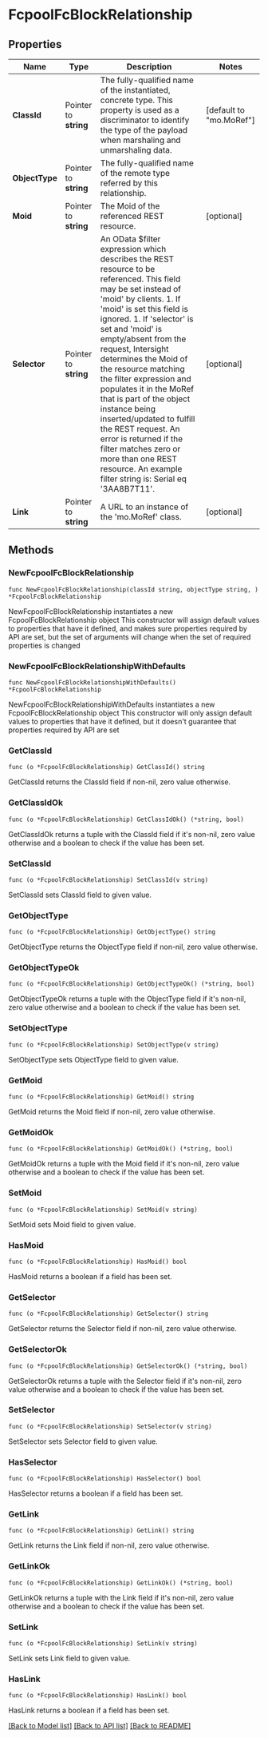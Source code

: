 # FcpoolFcBlockRelationship

## Properties

Name | Type | Description | Notes
------------ | ------------- | ------------- | -------------
**ClassId** | Pointer to **string** | The fully-qualified name of the instantiated, concrete type. This property is used as a discriminator to identify the type of the payload when marshaling and unmarshaling data. | [default to "mo.MoRef"]
**ObjectType** | Pointer to **string** | The fully-qualified name of the remote type referred by this relationship. | 
**Moid** | Pointer to **string** | The Moid of the referenced REST resource. | [optional] 
**Selector** | Pointer to **string** | An OData $filter expression which describes the REST resource to be referenced. This field may be set instead of &#39;moid&#39; by clients. 1. If &#39;moid&#39; is set this field is ignored. 1. If &#39;selector&#39; is set and &#39;moid&#39; is empty/absent from the request, Intersight determines the Moid of the resource matching the filter expression and populates it in the MoRef that is part of the object instance being inserted/updated to fulfill the REST request. An error is returned if the filter matches zero or more than one REST resource. An example filter string is: Serial eq &#39;3AA8B7T11&#39;. | [optional] 
**Link** | Pointer to **string** | A URL to an instance of the &#39;mo.MoRef&#39; class. | [optional] 

## Methods

### NewFcpoolFcBlockRelationship

`func NewFcpoolFcBlockRelationship(classId string, objectType string, ) *FcpoolFcBlockRelationship`

NewFcpoolFcBlockRelationship instantiates a new FcpoolFcBlockRelationship object
This constructor will assign default values to properties that have it defined,
and makes sure properties required by API are set, but the set of arguments
will change when the set of required properties is changed

### NewFcpoolFcBlockRelationshipWithDefaults

`func NewFcpoolFcBlockRelationshipWithDefaults() *FcpoolFcBlockRelationship`

NewFcpoolFcBlockRelationshipWithDefaults instantiates a new FcpoolFcBlockRelationship object
This constructor will only assign default values to properties that have it defined,
but it doesn't guarantee that properties required by API are set

### GetClassId

`func (o *FcpoolFcBlockRelationship) GetClassId() string`

GetClassId returns the ClassId field if non-nil, zero value otherwise.

### GetClassIdOk

`func (o *FcpoolFcBlockRelationship) GetClassIdOk() (*string, bool)`

GetClassIdOk returns a tuple with the ClassId field if it's non-nil, zero value otherwise
and a boolean to check if the value has been set.

### SetClassId

`func (o *FcpoolFcBlockRelationship) SetClassId(v string)`

SetClassId sets ClassId field to given value.


### GetObjectType

`func (o *FcpoolFcBlockRelationship) GetObjectType() string`

GetObjectType returns the ObjectType field if non-nil, zero value otherwise.

### GetObjectTypeOk

`func (o *FcpoolFcBlockRelationship) GetObjectTypeOk() (*string, bool)`

GetObjectTypeOk returns a tuple with the ObjectType field if it's non-nil, zero value otherwise
and a boolean to check if the value has been set.

### SetObjectType

`func (o *FcpoolFcBlockRelationship) SetObjectType(v string)`

SetObjectType sets ObjectType field to given value.


### GetMoid

`func (o *FcpoolFcBlockRelationship) GetMoid() string`

GetMoid returns the Moid field if non-nil, zero value otherwise.

### GetMoidOk

`func (o *FcpoolFcBlockRelationship) GetMoidOk() (*string, bool)`

GetMoidOk returns a tuple with the Moid field if it's non-nil, zero value otherwise
and a boolean to check if the value has been set.

### SetMoid

`func (o *FcpoolFcBlockRelationship) SetMoid(v string)`

SetMoid sets Moid field to given value.

### HasMoid

`func (o *FcpoolFcBlockRelationship) HasMoid() bool`

HasMoid returns a boolean if a field has been set.

### GetSelector

`func (o *FcpoolFcBlockRelationship) GetSelector() string`

GetSelector returns the Selector field if non-nil, zero value otherwise.

### GetSelectorOk

`func (o *FcpoolFcBlockRelationship) GetSelectorOk() (*string, bool)`

GetSelectorOk returns a tuple with the Selector field if it's non-nil, zero value otherwise
and a boolean to check if the value has been set.

### SetSelector

`func (o *FcpoolFcBlockRelationship) SetSelector(v string)`

SetSelector sets Selector field to given value.

### HasSelector

`func (o *FcpoolFcBlockRelationship) HasSelector() bool`

HasSelector returns a boolean if a field has been set.

### GetLink

`func (o *FcpoolFcBlockRelationship) GetLink() string`

GetLink returns the Link field if non-nil, zero value otherwise.

### GetLinkOk

`func (o *FcpoolFcBlockRelationship) GetLinkOk() (*string, bool)`

GetLinkOk returns a tuple with the Link field if it's non-nil, zero value otherwise
and a boolean to check if the value has been set.

### SetLink

`func (o *FcpoolFcBlockRelationship) SetLink(v string)`

SetLink sets Link field to given value.

### HasLink

`func (o *FcpoolFcBlockRelationship) HasLink() bool`

HasLink returns a boolean if a field has been set.


[[Back to Model list]](../README.md#documentation-for-models) [[Back to API list]](../README.md#documentation-for-api-endpoints) [[Back to README]](../README.md)


